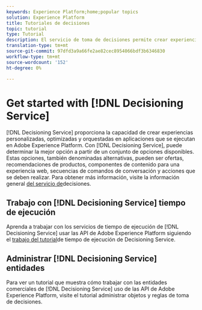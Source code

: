 ```yaml
---
keywords: Experience Platform;home;popular topics
solution: Experience Platform
title: Tutoriales de decisiones
topic: tutorial
type: Tutorial
description: El servicio de toma de decisiones permite crear experiencias personalizadas, optimizadas y orquestadas en aplicaciones que se ejecutan en Adobe Experience Platform. Con el servicio de toma de decisiones, puede determinar la mejor opción a partir de un conjunto de opciones disponibles.
translation-type: tm+mt
source-git-commit: 97dfd3a9a66fe2ae82cec8954066bdf3b6346830
workflow-type: tm+mt
source-wordcount: '152'
ht-degree: 0%

---
```



# Get started with [!DNL Decisioning Service]

[!DNL Decisioning Service] proporciona la capacidad de crear experiencias personalizadas, optimizadas y orquestadas en aplicaciones que se ejecutan en Adobe Experience Platform. Con [!DNL Decisioning Service], puede determinar la mejor opción a partir de un conjunto de opciones disponibles. Estas opciones, también denominadas alternativas, pueden ser ofertas, recomendaciones de productos, componentes de contenido para una experiencia web, secuencias de comandos de conversación y acciones que se deben realizar. Para obtener más información, visite la información general [del servicio de](../decisioning-service/home.md)decisiones.

## Trabajo con [!DNL Decisioning Service] tiempo de ejecución

Aprenda a trabajar con los servicios de tiempo de ejecución de [!DNL Decisioning Service] usar las API de Adobe Experience Platform siguiendo el [trabajo del tutorial](../decisioning-service/tutorials/runtime.md)de tiempo de ejecución de Decisioning Service.

## Administrar [!DNL Decisioning Service] entidades

Para ver un tutorial que muestra cómo trabajar con las entidades comerciales de [!DNL Decisioning Service] uso de las API de Adobe Experience Platform, visite el tutorial [](../decisioning-service/tutorials/entities.md)administrar objetos y reglas de toma de decisiones.